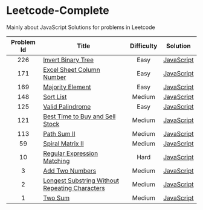 # Leetcode-Complete
Mainly about JavaScript Solutions for problems in Leetcode

Problem Id | Title | Difficulty | Solution
:---: | --- | :---: | ---
226 | [Invert Binary Tree](https://leetcode.com/problems/invert-binary-tree/) | Easy | [JavaScript](./code/js/invert_binary_tree.js)
171 | [Excel Sheet Column Number](https://leetcode.com/problems/excel-sheet-column-number/) | Easy | [JavaScript](./code/js/excel_sheet_column_number.js)
169 | [Majority Element](https://leetcode.com/problems/majority-element/) | Easy | [JavaScript](./code/js/majority_element.js)
148 | [Sort List](https://leetcode.com/problems/sort-list/) | Medium | [JavaScript](./code/js/sort_list.js)
125 | [Valid Palindrome](https://leetcode.com/problems/valid-palindrome/) | Easy | [JavaScript](./code/js/valid_palindrome.js)
121 | [Best Time to Buy and Sell Stock](https://leetcode.com/problems/best-time-to-buy-and-sell-stock/) | Medium | [JavaScript](./code/js/best_time_to_buy_and_sell_stock.js)
113 | [Path Sum II](https://leetcode.com/problems/path-sum-ii/) | Medium | [JavaScript](./code/js/path_sum_ii.js)
59 | [Spiral Matrix II](https://leetcode.com/problems/spiral-matrix-ii/) | Medium | [JavaScript](./code/js/spiral_matrix_ii.js)
10 | [Regular Expression Matching](https://leetcode.com/problems/regular-expression-matching/) | Hard | [JavaScript](./code/js/regular_expression_matching.js)
3 | [Add Two Numbers](https://leetcode.com/problems/add-two-numbers/) | Medium | [JavaScript](./code/js/longest_substring_without_repeating.js)
2 | [Longest Substring Without Repeating Characters](https://leetcode.com/problems/longest-substring-without-repeating-characters/) | Medium | [JavaScript](./code/js/add_two_numbers.js)
1 | [Two Sum](https://leetcode.com/problems/two-sum/) | Medium | [JavaScript](./code/js/two_sum.js)








 
